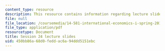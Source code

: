 ```yaml
---
content_type: resource
description: This resource contains information regarding lecture slide 24.
file: null
file_location: /coursemedia/14-581-international-economics-i-spring-2013/450bb86a68d0feddac6a94ddd5151ebc_MIT14_581S13_Lecslides24.pdf
file_type: application/pdf
resourcetype: Document
title: Session 24 lecture slides
uid: 450bb86a-68d0-fedd-ac6a-94ddd5151ebc
---
```

